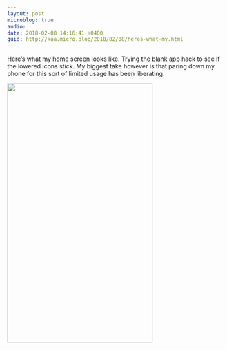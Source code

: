 ```yaml
---
layout: post
microblog: true
audio: 
date: 2018-02-08 14:16:41 +0400
guid: http://kaa.micro.blog/2018/02/08/heres-what-my.html
---
```

Here’s what my home screen looks like. Trying the blank app hack to see if the lowered icons stick. My biggest take however is that paring down my phone for this sort of limited usage has been liberating.

<img src="https://kaa.micro.blog/uploads/2018/d01d15459e.jpg" width="337" height="600" />
